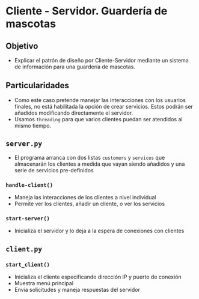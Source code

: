 # Cliente - Servidor. Guardería de mascotas

## Objetivo
- Explicar el patrón de diseño por Cliente-Servidor mediante un sistema de información para una guardería de mascotas.

## Particularidades
- Como este caso pretende manejar las interacciones con los usuarios finales, no está habilitada la opción de crear servicios. Estos podrán ser añadidos modificando directamente el servidor.
- Usamos `threading` para que varios clientes puedan ser atendidos al mismo tiempo.

## `server.py`
- El programa arranca con dos listas `customers` y `services` que almacenarán los clientes a medida que vayan siendo añadidos y una serie de servicios pre-definidos

### `handle-client()`
- Maneja las interacciones de los clientes a nivel individual
- Permite ver los clientes, añadir un cliente, o ver los servicios

### `start-server()`
- Inicializa el servidor y lo deja a la espera de conexiones con clientes

## `client.py`

### `start_client()`
- Inicializa el cliente especificando dirección IP y puerto de conexión
- Muestra menú principal
- Envía solicitudes y maneja respuestas del servidor
